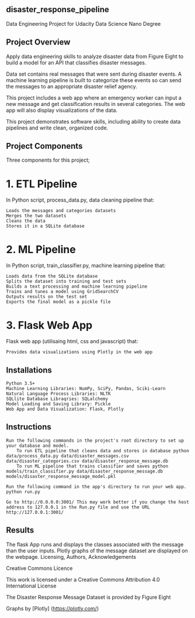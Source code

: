 ## disaster_response_pipeline
Data Engineering Project for Udacity Data Science Nano Degree


## Project Overview
Apply data engineering skills to analyze disaster data from Figure Eight to build a model for an API that classifies disaster messages.

Data set contains real messages that were sent during disaster events. A machine learning pipeline is built to categorize these events so can send the messages to an appropriate disaster relief agency.

This project includes a web app where an emergency worker can input a new message and get classification results in several categories. The web app will also display visualizations of the data.

This project demonstrates software skills, including ability to create data pipelines and write clean, organized code.


## Project Components
Three components for this project;

# 1. ETL Pipeline
In Python script, process_data.py, data cleaning pipeline that:

    Loads the messages and categories datasets
    Merges the two datasets
    Cleans the data
    Stores it in a SQLite database

# 2. ML Pipeline
In Python script, train_classifier.py, machine learning pipeline that:

    Loads data from the SQLite database
    Splits the dataset into training and test sets
    Builds a text processing and machine learning pipeline
    Trains and tunes a model using GridSearchCV
    Outputs results on the test set
    Exports the final model as a pickle file

# 3. Flask Web App
Flask web app (utilisaing html, css and javascript) that:

    Provides data visualizations using Plotly in the web app


## Installations

    Python 3.5+
    Machine Learning Libraries: NumPy, SciPy, Pandas, Sciki-Learn
    Natural Language Process Libraries: NLTK
    SQLlite Database Libraqries: SQLalchemy
    Model Loading and Saving Library: Pickle
    Web App and Data Visualization: Flask, Plotly


## Instructions

    Run the following commands in the project's root directory to set up your database and model.
        To run ETL pipeline that cleans data and stores in database python data/process_data.py data/disaster_messages.csv data/disaster_categories.csv data/disaster_response_message.db
        To run ML pipeline that trains classifier and saves python models/train_classifier.py data/disaster_response_message.db models/disaster_response_message_model.pkl

    Run the following command in the app's directory to run your web app. python run.py

    Go to http://0.0.0.0:3001/ This may work better if you change the host address to 127.0.0.1 in the Run.py file and use the URL http://127.0.0.1:3001/


## Results

The flask App runs and displays the classes associated with the message than the user inputs. Plotly graphs of the message dataset are displayed on the webpage.
Licensing, Authors, Acknowledgements

Creative Commons Licence

This work is licensed under a Creative Commons Attribution 4.0 International License

The Disaster Response Message Dataset is provided by Figure Eight

Graphs by [Plotly] (https://plotly.com/)
